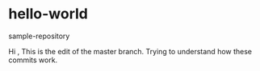 # hello-world
sample-repository


Hi ,
This is the edit of the master branch. Trying to understand how these commits work.
